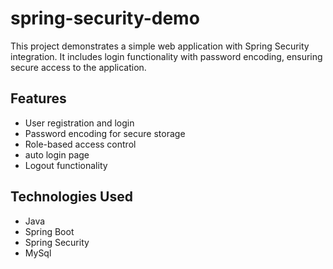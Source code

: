 # spring-security-demo
This project demonstrates a simple web application with Spring Security integration. It includes login functionality with password encoding, ensuring secure access to the application.


## Features
- User registration and login
- Password encoding for secure storage
- Role-based access control
- auto login page
- Logout functionality

## Technologies Used
- Java
- Spring Boot
- Spring Security
- MySql

